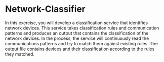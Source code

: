 # Network-Classifier
In this exercise, you will develop a classification service that identifies network devices. This service takes classification rules and communication patterns and produces an output that contains the classification of the network devices. In the process, the service will continuously read the communications patterns and try to match them against existing rules. The output file contains devices and their classification according to the rules they matched.
